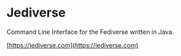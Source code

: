 # Jediverse
Command Line Interface for the Fediverse written in Java.

[https://jediverse.com](https://jediverse.com)
